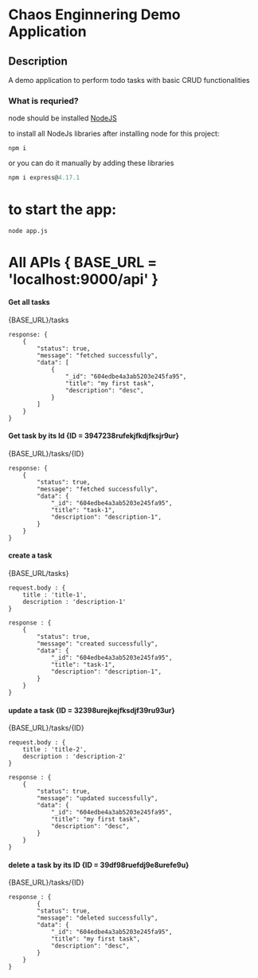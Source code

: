 # Chaos Enginnering Demo Application

## Description
A demo application to perform todo tasks with basic CRUD functionalities

### What is requried?
node should be installed
[NodeJS](https://nodejs.org/en/download/)

to install all NodeJs libraries after installing node for this project:
```
npm i 
```

or you can do it manually by adding these libraries

```js
npm i express@4.17.1
```

# to start the app:
```
node app.js
```

# All APIs { BASE_URL = 'localhost:9000/api' }

#### Get all tasks
{BASE_URL}/tasks

```
response: {
    {
        "status": true,
        "message": "fetched successfully",
        "data": [
            {
                "_id": "604edbe4a3ab5203e245fa95",
                "title": "my first task",
                "description": "desc",
            }
        ]
    }
}
```

#### Get task by its Id {ID = 3947238rufekjfkdjfksjr9ur}
{BASE_URL}/tasks/{ID}

```
response: {
    {
        "status": true,
        "message": "fetched successfully",
        "data": {
            "_id": "604edbe4a3ab5203e245fa95",
            "title": "task-1",
            "description": "description-1",
        }
    }
}
```

#### create a task
{BASE_URL/tasks}

```
request.body : {
    title : 'title-1',
    description : 'description-1'
}

response : {
    {
        "status": true,
        "message": "created successfully",
        "data": {
            "_id": "604edbe4a3ab5203e245fa95",
            "title": "task-1",
            "description": "description-1",
        }
    }
}
```

####  update a task {ID = 32398urejkejfksdjf39ru93ur}
{BASE_URL}/tasks/{ID}

```
request.body : {
    title : 'title-2',
    description : 'description-2'
}

response : {
    {
        "status": true,
        "message": "updated successfully",
        "data": {
            "_id": "604edbe4a3ab5203e245fa95",
            "title": "my first task",
            "description": "desc",
        }
    }
}
```

#### delete a task by its ID {ID = 39df98ruefdj9e8urefe9u}
{BASE_URL}/tasks/{ID}

```
response : {
        {
        "status": true,
        "message": "deleted successfully",
        "data": {
            "_id": "604edbe4a3ab5203e245fa95",
            "title": "my first task",
            "description": "desc",
        }
    }
}
```
